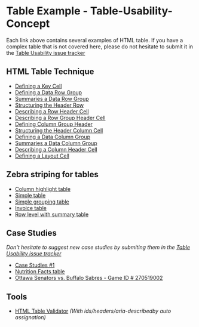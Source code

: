 Table Example - Table-Usability-Concept
=======================

Each link above contains several examples of HTML table. If you have a complex table that is not covered here, please do not hesitate to submit it in the [Table Usability issue tracker](https://github.com/duboisp/Table-Usability-Concept/issues/new) 

## HTML Table Technique

* [Defining a Key Cell](http://wet-boew.github.com/wet-boew/demos/tableparser/keycell-techniques.html)
* [Defining a Data Row Group](http://wet-boew.github.com/wet-boew/demos/tableparser/rowgrouping-techniques.html)
* [Summaries a Data Row Group](http://wet-boew.github.com/wet-boew/demos/tableparser/summariesrowgroup-techniques.html)
* [Structuring the Header Row](http://wet-boew.github.com/wet-boew/demos/tableparser/headerrowgroupstructure-techniques.html)
* [Describing a Row Header Cell](http://wet-boew.github.com/wet-boew/demos/tableparser/rowheader-description-techniques.html)
* [Describing a Row Group Header Cell](http://wet-boew.github.com/wet-boew/demos/tableparser/rowgroupheader-description-techniques.html)
* [Defining Column Group Header](http://wet-boew.github.com/wet-boew/demos/tableparser/colgroupheader-techniques.html)
* [Structuring the Header Column Cell](http://wet-boew.github.com/wet-boew/demos/tableparser/headercolgroupstructure-techniques.html)
* [Defining a Data Column Group](http://wet-boew.github.com/wet-boew/demos/tableparser/datacolgroup-techniques.html)
* [Summaries a Data Column Group](http://wet-boew.github.com/wet-boew/demos/tableparser/colgroupsummary-techniques.html)
* [Describing a Column Header Cell](http://wet-boew.github.com/wet-boew/demos/tableparser/colheader-description-techniques.html)
* [Defining a Layout Cell](http://wet-boew.github.com/wet-boew/demos/tableparser/layoutcell-techniques.html)

## Zebra striping for tables

* [Column highlight table](http://wet-boew.github.com/wet-boew/demos/zebra/columnhightlight.html)
* [Simple table](http://wet-boew.github.com/wet-boew/demos/zebra/simple.html)
* [Simple grouping table](http://wet-boew.github.com/wet-boew/demos/zebra/simplegrouping.html)
* [Invoice table](http://wet-boew.github.com/wet-boew/demos/zebra/invoice.html)
* [Row level with summary table](http://wet-boew.github.com/wet-boew/demos/zebra/rowlevelwithsummary.html)

## Case Studies

_Don't hesitate to suggest new case studies by submiting them in the [Table Usability issue tracker](https://github.com/duboisp/Table-Usability-Concept/issues/new)_

* [Case Studies #1](http://wet-boew.github.com/wet-boew/demos/tableparser/Table-CaseStudies.html)
* [Nutrition Facts table](http://wet-boew.github.com/wet-boew/demos/tableparser/Table-CaseStudies-2.html)
* [Ottawa Senators vs. Buffalo Sabres - Game ID # 270519002](http://wet-boew.github.com/wet-boew/demos/tableparser/Table-CaseStudies-3.html)

## Tools

* [HTML Table Validator](http://wet-boew.github.com/wet-boew/demos/tableparser/validator-htmltable.html) _(With ids/headers/aria-describedby auto assignation)_


